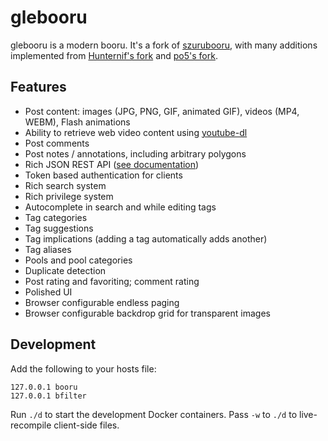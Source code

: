 # glebooru

glebooru is a modern booru. It's a fork of [szurubooru](https://github.com/rr-/szurubooru), with many additions implemented from [Hunternif's fork](https://github.com/Hunternif/szurubooru) and [po5's fork](https://github.com/po5/szurubooru/tree/vb).

## Features

- Post content: images (JPG, PNG, GIF, animated GIF), videos (MP4, WEBM), Flash animations
- Ability to retrieve web video content using [youtube-dl](https://github.com/ytdl-org/youtube-dl)
- Post comments
- Post notes / annotations, including arbitrary polygons
- Rich JSON REST API ([see documentation](doc/API.md))
- Token based authentication for clients
- Rich search system
- Rich privilege system
- Autocomplete in search and while editing tags
- Tag categories
- Tag suggestions
- Tag implications (adding a tag automatically adds another)
- Tag aliases
- Pools and pool categories
- Duplicate detection
- Post rating and favoriting; comment rating
- Polished UI
- Browser configurable endless paging
- Browser configurable backdrop grid for transparent images


## Development

Add the following to your hosts file:

```
127.0.0.1 booru
127.0.0.1 bfilter
```

Run `./d` to start the development Docker containers. Pass `-w` to `./d` to live-recompile client-side files.
